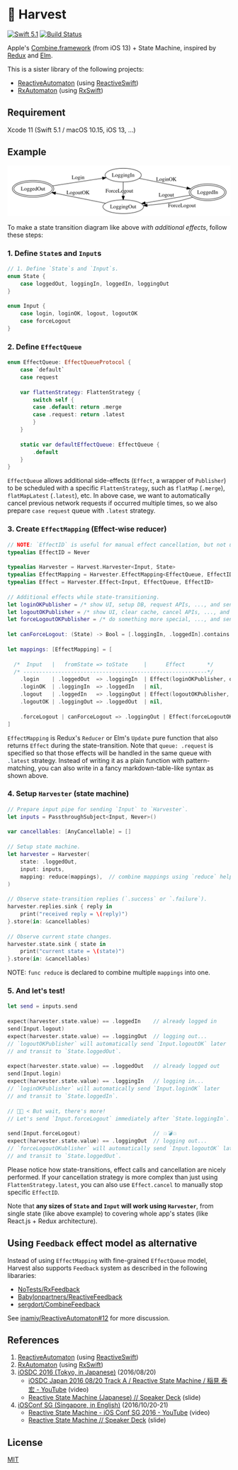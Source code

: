 # 🌾 Harvest

[![Swift 5.1](https://img.shields.io/badge/swift-5.1-orange.svg?style=flat)](https://swift.org/download/)
[![Build Status](https://travis-ci.org/inamiy/Harvest.svg?branch=master)](https://travis-ci.org/inamiy/Harvest)

Apple's [Combine.framework](https://developer.apple.com/documentation/combine) (from iOS 13) + State Machine, inspired by [Redux](https://github.com/reactjs/redux) and [Elm](http://elm-lang.org/).

This is a sister library of the following projects:

- [ReactiveAutomaton](https://github.com/inamiy/ReactiveAutomaton) (using [ReactiveSwift](https://github.com/ReactiveCocoa/ReactiveSwift))
- [RxAutomaton](https://github.com/inamiy/RxAutomaton) (using [RxSwift](https://github.com/ReactiveX/RxSwift))

## Requirement

Xcode 11 (Swift 5.1 / macOS 10.15, iOS 13, ...)

## Example

![](Assets/login-diagram.png)

To make a state transition diagram like above _with additional effects_, follow these steps:

### 1. Define `State`s and `Input`s

```swift
// 1. Define `State`s and `Input`s.
enum State {
    case loggedOut, loggingIn, loggedIn, loggingOut
}

enum Input {
    case login, loginOK, logout, logoutOK
    case forceLogout
}
```

### 2. Define `EffectQueue`

```swift
enum EffectQueue: EffectQueueProtocol {
    case `default`
    case request

    var flattenStrategy: FlattenStrategy {
        switch self {
        case .default: return .merge
        case .request: return .latest
        }
    }

    static var defaultEffectQueue: EffectQueue {
        .default
    }
}
```

`EffectQueue` allows additional side-effects (`Effect`, a wrapper of `Publisher`) to be scheduled with a specific `FlattenStrategy`, such as `flatMap` (`.merge`), `flatMapLatest` (`.latest`), etc.
In above case, we want to automatically cancel previous network requests if occurred multiple times, so we also prepare `case request` queue with `.latest` strategy.

### 3. Create `EffectMapping` (Effect-wise reducer)

```swift
// NOTE: `EffectID` is useful for manual effect cancellation, but not used in this example.
typealias EffectID = Never

typealias Harvester = Harvest.Harvester<Input, State>
typealias EffectMapping = Harvester.EffectMapping<EffectQueue, EffectID>
typealias Effect = Harvester.Effect<Input, EffectQueue, EffectID>

// Additional effects while state-transitioning.
let loginOKPublisher = /* show UI, setup DB, request APIs, ..., and send `Input.loginOK` */
let logoutOKPublisher = /* show UI, clear cache, cancel APIs, ..., and send `Input.logoutOK` */
let forceLogoutOKPublisher = /* do something more special, ..., and send `Input.logoutOK` */

let canForceLogout: (State) -> Bool = [.loggingIn, .loggedIn].contains

let mappings: [EffectMapping] = [

  /*  Input   |   fromState => toState     |      Effect       */
  /* ----------------------------------------------------------*/
    .login    | .loggedOut  => .loggingIn  | Effect(loginOKPublisher, queue: .request),
    .loginOK  | .loggingIn  => .loggedIn   | nil,
    .logout   | .loggedIn   => .loggingOut | Effect(logoutOKPublisher, queue: .request),
    .logoutOK | .loggingOut => .loggedOut  | nil,

    .forceLogout | canForceLogout => .loggingOut | Effect(forceLogoutOKPublisher, queue: .request)
]
```

`EffectMapping` is Redux's `Reducer` or Elm's `Update` pure function that also returns `Effect` during the state-transition.
Note that `queue: .request` is specified so that those effects will be handled in the same queue with `.latest` strategy.
Instead of writing it as a plain function with pattern-matching, you can also write in a fancy markdown-table-like syntax as shown above.

### 4. Setup `Harvester` (state machine)

```swift
// Prepare input pipe for sending `Input` to `Harvester`.
let inputs = PassthroughSubject<Input, Never>()

var cancellables: [AnyCancellable] = []

// Setup state machine.
let harvester = Harvester(
    state: .loggedOut,
    input: inputs,
    mapping: reduce(mappings),  // combine mappings using `reduce` helper
)

// Observe state-transition replies (`.success` or `.failure`).
harvester.replies.sink { reply in
    print("received reply = \(reply)")
}.store(in: &cancellables)

// Observe current state changes.
harvester.state.sink { state in
    print("current state = \(state)")
}.store(in: &cancellables)
```

NOTE: `func reduce` is declared to combine multiple `mappings` into one.

### 5. And let's test!

```swift
let send = inputs.send

expect(harvester.state.value) == .loggedIn    // already logged in
send(Input.logout)
expect(harvester.state.value) == .loggingOut  // logging out...
// `logoutOKPublisher` will automatically send `Input.logoutOK` later
// and transit to `State.loggedOut`.

expect(harvester.state.value) == .loggedOut   // already logged out
send(Input.login)
expect(harvester.state.value) == .loggingIn   // logging in...
// `loginOKPublisher` will automatically send `Input.loginOK` later
// and transit to `State.loggedIn`.

// 👨🏽 < But wait, there's more!
// Let's send `Input.forceLogout` immediately after `State.loggingIn`.

send(Input.forceLogout)                       // 💥💣💥
expect(harvester.state.value) == .loggingOut  // logging out...
// `forceLogoutOKublisher` will automatically send `Input.logoutOK` later
// and transit to `State.loggedOut`.
```

Please notice how state-transitions, effect calls and cancellation are nicely performed.
If your cancellation strategy is more complex than just using `FlattenStrategy.latest`, you can also use `Effect.cancel` to manually stop specific `EffectID`.

Note that **any sizes of `State` and `Input` will work using `Harvester`**, from single state (like above example) to covering whole app's states (like React.js + Redux architecture).

## Using `Feedback` effect model as alternative

Instead of using `EffectMapping` with fine-grained `EffectQueue` model, Harvest also supports `Feedback` system as described in the following libararies:

- [NoTests/RxFeedback](https://github.com/NoTests/RxFeedback.swift)
- [Babylonpartners/ReactiveFeedback](https://github.com/Babylonpartners/ReactiveFeedback)
- [sergdort/CombineFeedback](https://github.com/sergdort/CombineFeedback)

See [inamiy/ReactiveAutomaton#12](https://github.com/inamiy/ReactiveAutomaton/pull/12) for more discussion.

## References

1. [ReactiveAutomaton](https://github.com/inamiy/ReactiveAutomaton) (using [ReactiveSwift](https://github.com/ReactiveCocoa/ReactiveSwift))
1. [RxAutomaton](https://github.com/inamiy/RxAutomaton) (using [RxSwift](https://github.com/ReactiveX/RxSwift))
1. [iOSDC 2016 (Tokyo, in Japanese)](https://iosdc.jp/2016/) (2016/08/20)
    - [iOSDC Japan 2016 08/20 Track A / Reactive State Machine / 稲見 泰宏 - YouTube](https://www.youtube.com/watch?v=Yvz9H9AWGFM) (video)
    - [Reactive State Machine (Japanese) // Speaker Deck](https://speakerdeck.com/inamiy/reactive-state-machine-japanese) (slide)
1. [iOSConf SG (Singapore, in English)](http://iosconf.sg/) (2016/10/20-21)
    - [Reactive State Machine - iOS Conf SG 2016 - YouTube](https://www.youtube.com/watch?v=Oau4JjJP3nA) (video)
    - [Reactive State Machine // Speaker Deck](https://speakerdeck.com/inamiy/reactive-state-machine-1) (slide)

## License

[MIT](LICENSE)
